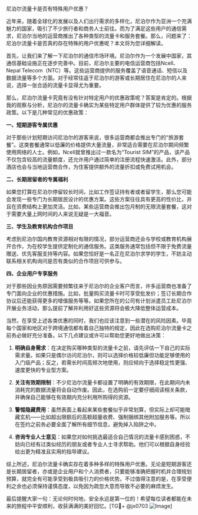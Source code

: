 尼泊尔流量卡是否有特殊用户优惠？

近年来，随着全球化的发展以及人们出行需求的多样化，尼泊尔作为亚洲一个充满魅力的国家，吸引了不少旅行者和商务人士前往。而为了满足这些用户的通信需求，尼泊尔当地的运营商推出了各种类型的流量卡和服务套餐。那么，问题来了：尼泊尔流量卡是否真的存在特殊的用户优惠呢？本文将为您详细解读。

首先，让我们来了解一下尼泊尔的通信市场环境。尼泊尔作为一个发展中国家，其通信基础设施正在逐步完善中。目前，尼泊尔主要的电信运营商包括Ncell、Nepal Telecom（NTC）等。这些运营商提供的服务覆盖了语音通话、短信以及数据流量等多个方面。对于经常往返于尼泊尔的游客或长期居住在尼泊尔的人来说，选择一张合适的流量卡显得尤为重要。

那么，尼泊尔流量卡究竟有没有针对特定用户的优惠政策呢？答案是肯定的。根据我的观察与分析，尼泊尔的流量卡确实为某些特定用户群体提供了较为优惠的服务政策。以下是几种常见的优惠政策：

**一、短期游客专属优惠**

对于那些计划短期访问尼泊尔的游客来说，很多运营商都会推出专门的“旅游套餐”。这类套餐通常以低廉的价格提供大量流量，非常适合需要在尼泊尔期间频繁使用网络的人士。例如，Ncell就曾推出过一款名为“Tourist SIM”的产品，该产品不仅包含较高的流量额度，还允许用户通过简单的注册流程快速激活。此外，部分酒店也会与当地运营商合作，为住客提供额外的流量折扣或免费试用机会。

**二、长期居留者的专属福利**

如果您打算在尼泊尔停留较长时间，比如工作签证持有者或者留学生，那么您可能会发现一些专门为长期居民设计的优惠方案。这些方案往往具有更高的性价比，并且在资费结构上更加灵活。比如，某些运营商会推出包月制的无限流量套餐，这对于需要大量上网时间的人来说无疑是一大福音。

**三、学生及教育机构合作项目**

考虑到尼泊尔国内教育资源相对有限的情况，部分运营商还会与学校或教育机构展开合作，为在校学生提供定制化的通信服务。这类服务通常包括但不限于免费流量赠送、优先客服支持等内容。如果您恰好是一名正在尼泊尔求学的学生，不妨主动联系相关机构询问是否有类似的合作项目可供参与。

**四、企业用户专享服务**

对于那些因业务原因需要频繁往来于尼泊尔的企业客户而言，许多运营商也准备了专门面向企业的优惠措施。比如，批量购买流量卡时可享受批发价；签订长期合作协议后还能获得更多的增值服务等等。如果您所在的公司有计划派遣员工赴尼泊尔开展业务活动，那么提前了解并利用好这些资源将会极大降低整体运营成本。

当然，在享受上述各类优惠的同时，我们也应该注意到一些潜在的风险因素。毕竟每个国家和地区对于跨境通信都有着自己独特的规定，因此在选购尼泊尔流量卡之前务必做好充分准备。以下几点建议或许可以帮助您更好地做出决策：

1. **明确自身需求**：在决定购买哪种类型的流量卡之前，请先评估一下自己的实际需求量。如果只是偶尔访问尼泊尔，则可以选择价格较低廉但功能足够使用的入门级产品；反之，若需长时间高频次地使用，则应倾向于选择稳定性更强、速度更快的专业型方案。

2. **关注有效期限制**：不少尼泊尔流量卡都设置了明确的有效期限，在此期间内未消耗完的数据流量将会自动作废。因此，在选购前一定要仔细阅读相关条款，并确保自己能够在有效期内充分利用所购得的资源。

3. **警惕隐藏费用**：虽然表面上看起来某些套餐似乎非常划算，但实际上却可能暗藏玄机——比如超出限额后的高额超量收费、强制捆绑其他附加服务等。所以在签约之前务必要全面了解所有细节信息，避免掉入陷阱之中。

4. **咨询专业人士意见**：如果您对如何挑选最适合自己情况的流量卡感到困惑，不妨向已经有过类似经历的朋友或者专业人士寻求帮助。他们可以根据自身经验给出更为精准且实用的指导建议。

综上所述，尼泊尔流量卡确实存在着多种多样的特殊用户优惠。无论是短期游客还是长期居留者，亦或是企业用户和个人消费者，只要能够准确把握时机并合理规划预算，就完全有可能享受到极具吸引力的价格优势。不过值得注意的是，在享受便利之余也必须保持谨慎态度，以免因为疏忽大意而导致不必要的麻烦发生。

最后提醒大家一句：无论何时何地，安全永远是第一位的！希望每位读者都能在未来的旅程中平安顺利，收获满满的美好回忆。[TG💪+ @jx0703 ![Image](https://github.com/user-attachments/assets/dbca1d08-cadb-493c-b0ec-ad6f7a83f270)]